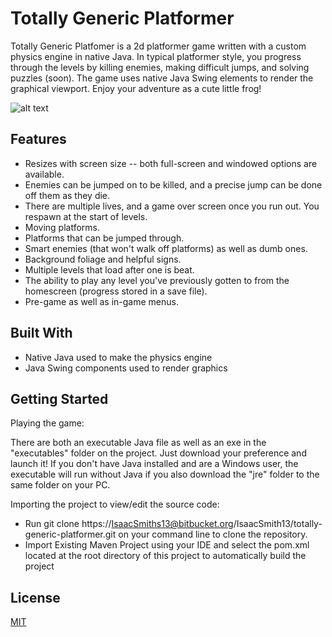 
Totally Generic Platformer
==========================

Totally Generic Platfomer is a 2d platformer game written with a custom physics engine in native Java. In typical platformer style, you progress through the levels by killing enemies, making difficult jumps, and solving puzzles (soon). The game uses native Java Swing elements to render the graphical viewport. Enjoy your adventure as a cute little frog!

![alt text](https://i.imgur.com/aTgQYej.png "Game preview") 

Features
--------
* Resizes with screen size -- both full-screen and windowed options are available.
* Enemies can be jumped on to be killed, and a precise jump can be done off them as they die.
* There are multiple lives, and a game over screen once you run out. You respawn at the start of levels.
* Moving platforms.
* Platforms that can be jumped through.
* Smart enemies (that won't walk off platforms) as well as dumb ones.
* Background foliage and helpful signs.
* Multiple levels that load after one is beat.
* The ability to play any level you've previously gotten to from the homescreen (progress stored in a save file).
* Pre-game as well as in-game menus.

Built With
----------
* Native Java used to make the physics engine
* Java Swing components used to render graphics

Getting Started
---------------
Playing the game:

There are both an executable Java file as well as an exe in the "executables" folder on the project. Just download your preference and launch it! If you don't have Java installed and are a Windows user, the executable will run without Java if you also download the "jre" folder to the same folder on your PC.

Importing the project to view/edit the source code:

* Run git clone https://IsaacSmiths13@bitbucket.org/IsaacSmith13/totally-generic-platformer.git on your command line to clone the repository.
* Import Existing Maven Project using your IDE and select the pom.xml located at the root directory of this project to automatically build the project

License
-------
[MIT](./LICENSE)